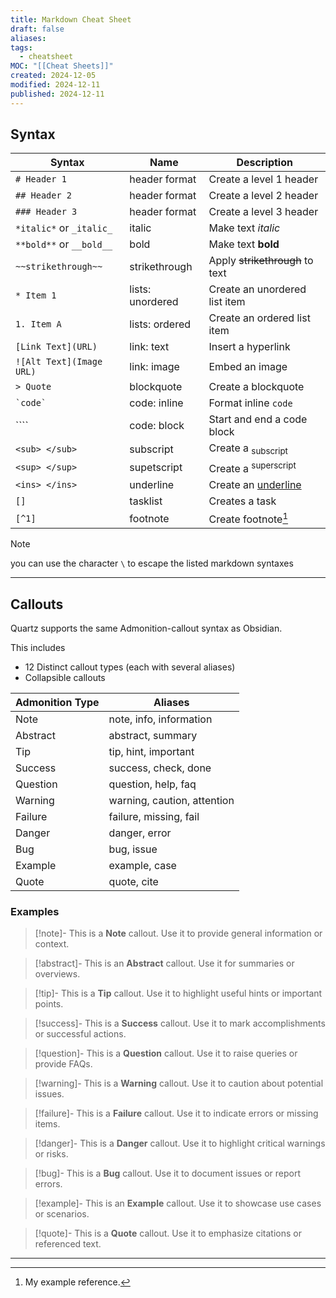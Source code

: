 ```yaml
---
title: Markdown Cheat Sheet
draft: false
aliases: 
tags:
  - cheatsheet
MOC: "[[Cheat Sheets]]"
created: 2024-12-05
modified: 2024-12-11
published: 2024-12-11
---
```


## Syntax

| Syntax                   | Name             | Description                     |
| ------------------------ | ---------------- | ------------------------------- |
| `# Header 1`             | header format    | Create a level 1 header         |
| `## Header 2`            | header format    | Create a level 2 header         |
| `### Header 3`           | header format    | Create a level 3 header         |
| `*italic*` or `_italic_` | italic           | Make text *italic*              |
| `**bold**` or `__bold__` | bold             | Make text **bold**              |
| `~~strikethrough~~`      | strikethrough    | Apply ~~strikethrough~~ to text |
| `* Item 1`               | lists: unordered | Create an unordered list item   |
| `1. Item A `             | lists: ordered   | Create an ordered list item     |
| `[Link Text](URL)`       | link: text       | Insert a hyperlink              |
| `![Alt Text](Image URL)` | link: image      | Embed an image                  |
| `> Quote`                | blockquote       | Create a blockquote             |
| `` `code` ``             | code: inline     | Format inline `code`            |
| \````                    | code: block      | Start and end a code block      |
| `<sub> </sub>`           | subscript        | Create a <sub>subscript</sub>   |
| `<sup> </sup>`           | supetscript      | Create a <sup>superscript</sup> |
| `<ins> </ins>`           | underline        | Create an <ins>underline</ins>  |
| `[]`                     | tasklist         | Creates a task                  |
| `[^1]`                   | footnote         | Create footnote[^1]             |
>[!note]
>you can use the character `\` to escape the listed markdown syntaxes

---
## Callouts

Quartz supports the same Admonition-callout syntax as Obsidian. 

This includes
- 12 Distinct callout types (each with several aliases)
- Collapsible callouts

| **Admonition Type** | **Aliases**                 |
| ------------------- | --------------------------- |
| Note                | note, info, information     |
| Abstract            | abstract, summary           |
| Tip                 | tip, hint, important        |
| Success             | success, check, done        |
| Question            | question, help, faq         |
| Warning             | warning, caution, attention |
| Failure             | failure, missing, fail      |
| Danger              | danger, error               |
| Bug                 | bug, issue                  |
| Example             | example, case               |
| Quote               | quote, cite                 |

### Examples


> [!note]-
> This is a **Note** callout. Use it to provide general information or context.

> [!abstract]-
> This is an **Abstract** callout. Use it for summaries or overviews.

> [!tip]-
> This is a **Tip** callout. Use it to highlight useful hints or important points.

> [!success]-
> This is a **Success** callout. Use it to mark accomplishments or successful actions.

> [!question]-
> This is a **Question** callout. Use it to raise queries or provide FAQs.

> [!warning]-
> This is a **Warning** callout. Use it to caution about potential issues.

> [!failure]-
> This is a **Failure** callout. Use it to indicate errors or missing items.

> [!danger]-
> This is a **Danger** callout. Use it to highlight critical warnings or risks.

> [!bug]-
> This is a **Bug** callout. Use it to document issues or report errors.

> [!example]-
> This is an **Example** callout. Use it to showcase use cases or scenarios.

> [!quote]-
> This is a **Quote** callout. Use it to emphasize citations or referenced text.

---

[^1]: My example reference.
